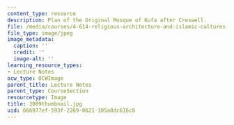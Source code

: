 ```yaml
---
content_type: resource
description: Plan of the Original Mosque of Kufa after Creswell.
file: /media/courses/4-614-religious-architecture-and-islamic-cultures-fall-2002/666977ef593f22690621105a8dc616c8_3009thumbnail.jpg
file_type: image/jpeg
image_metadata:
  caption: ''
  credit: ''
  image-alt: ''
learning_resource_types:
- Lecture Notes
ocw_type: OCWImage
parent_title: Lecture Notes
parent_type: CourseSection
resourcetype: Image
title: 3009thumbnail.jpg
uid: 666977ef-593f-2269-0621-105a8dc616c8
---
```

